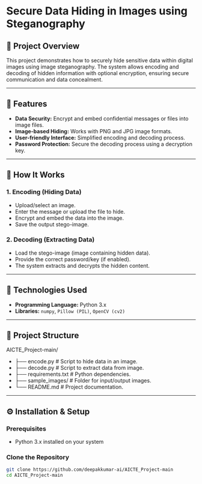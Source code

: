 # Secure Data Hiding in Images using Steganography

## 📘 Project Overview

This project demonstrates how to securely hide sensitive data within digital images using image steganography. The system allows encoding and decoding of hidden information with optional encryption, ensuring secure communication and data concealment.

---

## 🔐 Features

- **Data Security:** Encrypt and embed confidential messages or files into image files.
- **Image-based Hiding:** Works with PNG and JPG image formats.
- **User-friendly Interface:** Simplified encoding and decoding process.
- **Password Protection:** Secure the decoding process using a decryption key.

---

## 🔧 How It Works

### 1. Encoding (Hiding Data)
- Upload/select an image.
- Enter the message or upload the file to hide.
- Encrypt and embed the data into the image.
- Save the output stego-image.

### 2. Decoding (Extracting Data)
- Load the stego-image (image containing hidden data).
- Provide the correct password/key (if enabled).
- The system extracts and decrypts the hidden content.

---

## 🧪 Technologies Used

- **Programming Language:** Python 3.x
- **Libraries:** `numpy`, `Pillow (PIL)`, `OpenCV (cv2)`

---

## 📂 Project Structure

AICTE_Project-main/
- ├── encode.py           # Script to hide data in an image.
- ├── decode.py           # Script to extract data from image.
- ├── requirements.txt    # Python dependencies.
- ├── sample_images/      # Folder for input/output images.
- └── README.md           # Project documentation.

---

## ⚙️ Installation & Setup

### Prerequisites
- Python 3.x installed on your system

### Clone the Repository
```bash
git clone https://github.com/deepakkumar-ai/AICTE_Project-main
cd AICTE_Project-main
